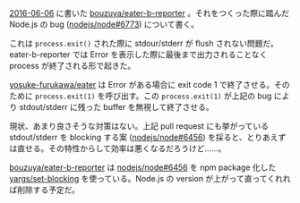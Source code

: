 [2016-06-06][] に書いた [bouzuya/eater-b-reporter][] 。それをつくった際に踏んだ Node.js の bug ([nodejs/node#6773][]) について書く。

これは `process.exit()` された際に stdour/stderr が flush されない問題だ。eater-b-reporter では Error を表示した際に最後まで出力されることなく process が終了される形で起きた。

[yosuke-furukawa/eater][] は Error がある場合に exit code 1 で終了させる。そのために `process.exit(1)` を呼び出す。この `process.exit(1)` が上記の bug により stdout/stderr に残った buffer を無視して終了させる。

現状、あまり良さそうな対策はない。上記 pull request にも挙がっている stdout/stderr を blocking する案 ([nodejs/node#6456][]) を採ると、とりあえずは直せる。その特性からして効率は悪くなるだろうけど……。

[bouzuya/eater-b-reporter][] は [nodejs/node#6456][] を npm package 化した [yargs/set-blocking](https://github.com/yargs/set-blocking) を使っている。Node.js の version が上がって直ってくれれば削除する予定だ。

[nodejs/node#6456]: https://github.com/nodejs/node/issues/6456
[nodejs/node#6773]: https://github.com/nodejs/node/pull/6773
[2016-06-06]: http://blog.bouzuya.net/2016/06/06/
[bouzuya/eater-b-reporter]: https://github.com/bouzuya/eater-b-reporter
[yosuke-furukawa/eater]: https://github.com/yosuke-furukawa/eater
